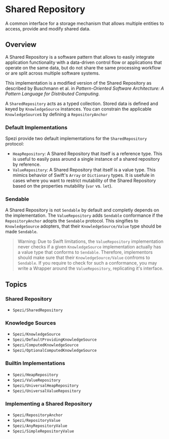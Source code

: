 # Shared Repository

<!--
                  
This source file is part of the Stanford Spezi open-source project

SPDX-FileCopyrightText: 2022 Stanford University and the project authors (see CONTRIBUTORS.md)

SPDX-License-Identifier: MIT
             
-->

A common interface for a storage mechanism that allows multiple entities to access, provide and modify shared data.

## Overview

A Shared Repository is a software pattern that allows to easily integrate application functionality with
a data-driven control flow or applications that operate on the same data, but do not share the same processing
workflow or are split across multiple software systems.

This implementation is a modified version of the Shared Repository as described by
Buschmann et al. in _Pattern-Oriented Software Architecture: A Pattern Language for Distributed Computing_.

A ``SharedRepository`` acts as a typed collection. Stored data is defined and keyed by ``KnowledgeSource`` instances.
You can constrain the applicable ``KnowledgeSource``s by defining a ``RepositoryAnchor``

### Default Implementations

Spezi provide two default implementations for the ``SharedRepository`` protocol:
* ``HeapRepository``: A Shared Repository that itself is a reference type. This is useful to easily pass around a single instance of
    a shared repository by reference.
* ``ValueRepository``: A Shared Repository that itself is a value type. This mimics behavior of Swift's `Array` or `Dictionary` types. It is usefule
    in cases where you want to restrict mutability of the Shared Repository based on the properties mutability (`var` vs. `let`).

### Sendable

A Shared Repository is not `Sendable` by default and completly depends on the implementation.
The ``ValueRepository`` adds `Sendable` conformance if the ``RepositoryAnchor`` adopts the `Sendable` protocol.
This singifies to ``KnowledgeSource`` adopters, that their ``KnowledgeSource/Value`` type should be made `Sendable`.

> Warning: Due to Swift limitations, the ``ValueRepository`` implementation never checks if a given ``KnowledgeSource`` implementation actually has
    a value type that conforms to `Sendable`. Therefore, implementors should make sure that their ``KnowledgeSource/Value`` confroms to `Sendable`.
    If you require to check for such a conformance, you may write a Wrapper around the ``ValueRepository``, replicating it's interface.

## Topics

### Shared Repository

- ``Spezi/SharedRepository``

### Knowledge Sources

- ``Spezi/KnowledgeSource``
- ``Spezi/DefaultProvidingKnowledgeSource``
- ``Spezi/ComputedKnowledgeSource``
- ``Spezi/OptionalComputedKnowledgeSource``

### Builtin Implementations

- ``Spezi/HeapRepository``
- ``Spezi/ValueRepository``
- ``Spezi/UniversalHeapRepository``
- ``Spezi/UniversalValueRepository``

### Implementing a Shared Repository

- ``Spezi/RepositoryAnchor``
- ``Spezi/RepositoryValue``
- ``Spezi/AnyRepositoryValue``
- ``Spezi/SimpleRepositoryValue``

